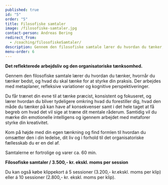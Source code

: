 ```yaml
---
published: true
id: "5"
order: "5"
title: Filosofiske samtaler
image: /filosofiske-samtaler.jpg
contact-person: Andreas Bering
redirect_from:
  - /coaching/filosofiskeSamtaler/
description: Gennem den filosofiske samtale lærer du hvordan du tænker, hvornår du tænker bedst, og hvad du skal tænke for at styrke din praksis. Der arbejdes med metaplaner, refleksive variationer og kognitive perspektiveringer.
menu-order: 6
---
```


**Det reflekterede arbejdsliv og den organisatoriske tænksomhed.**

Gennem den filosofiske samtale lærer du hvordan du tænker, hvornår du tænker bedst, og hvad du skal tænke for at styrke din praksis. Der arbejdes med metaplaner, refleksive variationer og kognitive perspektiveringer.

Du får trænet din evne til at tænke præcist, konsistent og fokuseret, og lærer hvordan du bliver tydeligere omkring hvad du forestiller dig, hvad den måde du tænker på kan have af konsekvenser samt i det hele taget at få begreb om hvad det vil sige at træne dit mentale råderum. Samtidig vil du mærke din emotionelle intelligens og igennem arbejdet med metaforer styrke din kreativitet.

Kom på højde med din egen tænkning og find formlen til hvordan du omsætter den i din ledelse, dit liv og i forhold til det organisatoriske fællesskab du er en del af.

Samtalerne er fortrolige og varer ca. 60 min.

**Filosofiske samtaler / 3.500,- kr. ekskl. moms per session**

Du kan også købe klippekort á 5 sessioner (3.200,- kr.ekskl. moms per klip) eller á 10 sessioner (2.800,- kr. ekskl. moms per klip).
